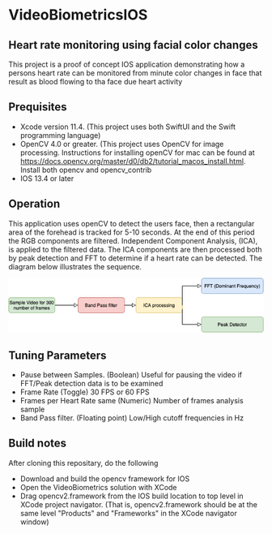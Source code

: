 # VideoBiometricsIOS
## Heart rate monitoring using facial color changes


This project is a proof of concept IOS application demonstrating how a persons heart rate can be monitored from minute color changes in face that result as blood flowing to tha face due heart activity

## Prequisites

* Xcode version 11.4. (This project uses both SwiftUI and the Swift programming language)
* OpenCV 4.0 or greater. (This project uses OpenCV for image processing. Instructions for installing openCV for mac can be found at https://docs.opencv.org/master/d0/db2/tutorial_macos_install.html. Install both opencv and opencv_contrib
* IOS 13.4 or later

## Operation

This application uses openCV to detect the users face, then a rectangular area of the forehead is tracked for 5-10 seconds. At the end of this period the RGB components are filtered. Independent Component Analysis, (ICA), is applied to the filtered data. The ICA components are then processed both by peak detection and FFT to determine if a heart rate can be detected. The diagram below illustrates the sequence.

![flow_diagram](./processing_diagram.png)

## Tuning Parameters
* Pause between Samples. (Boolean)  Useful for pausing the video if FFT/Peak detection data is to be examined
* Frame Rate (Toggle) 30 FPS or 60 FPS
* Frames per Heart Rate same (Numeric) Number of frames analysis sample
* Band Pass filter. (Floating point) Low/High cutoff frequencies in Hz

## Build notes
After cloning this repositary, do the following
* Download and build the opencv framework for IOS
* Open the VideoBiometrics solution with XCode
* Drag opencv2.framework from the IOS build location to top level in XCode project navigator. (That is, opencv2.framework should be at the same level "Products" and "Frameworks" in the XCode navigator window)
